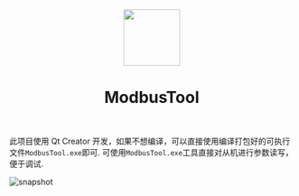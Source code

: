 
<div align="center">
    <img src="https://github.com/user-attachments/assets/66afaad5-2555-4904-84c1-0a5f66318b2d" alt="" width="100"/>
    <h1>ModbusTool</h1>
</div>
<br/>

此项目使用 Qt Creator 开发，如果不想编译，可以直接使用编译打包好的可执行文件`ModbusTool.exe`即可.
可使用`ModbusTool.exe`工具直接对从机进行参数读写，便于调试.

![snapshot](https://github.com/user-attachments/assets/5775b8c6-e8ce-4c36-bfc4-22d4e6a5e79b)

